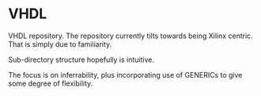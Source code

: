 # VHDL
VHDL repository. The repository currently tilts towards being Xilinx centric. That is simply due to familiarity.

Sub-directory structure hopefully is intuitive.

The focus is on inferrability, plus incorporating use of GENERICs to give some degree of flexibility.
